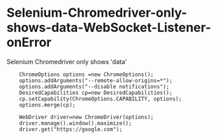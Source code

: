 # Selenium-Chromedriver-only-shows-data-WebSocket-Listener-onError
Selenium Chromedriver only shows 'data'



        ChromeOptions options =new ChromeOptions();
        options.addArguments("--remote-allow-origins=*");
        options.addArguments("--disable notifications");
        DesiredCapabilities cp=new DesiredCapabilities();
        cp.setCapability(ChromeOptions.CAPABILITY, options);
        options.merge(cp);

        WebDriver driver=new ChromeDriver(options);
        driver.manage().window().maximize();
        driver.get("https://google.com");
